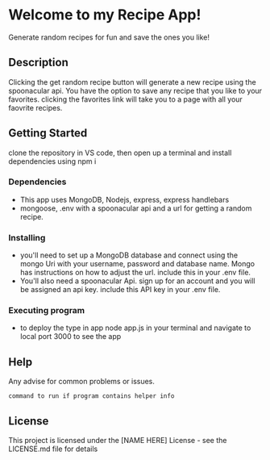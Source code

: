 # Welcome to my Recipe App!

Generate random recipes for fun and save the ones you like! 

## Description

Clicking the get random recipe button will generate a new recipe using the spoonacular api. You have the option to save any recipe that you like to your favorites. clicking the favorites link will take you to a page with all your faovrite recipes. 

## Getting Started
clone the repository in VS code, then open up a terminal and install dependencies using npm i

### Dependencies

* This app uses MongoDB, Nodejs, express, express handlebars 
* mongoose, .env with a spoonacular api and a url for getting a random recipe. 

### Installing

* you'll need to set up a MongoDB database and connect using the mongo Uri with your username, password and database name. Mongo has instructions on how to adjust the url. include this in your .env file. 
* You'll also need a spoonacular Api. sign up for an account and you will be assigned an api key. include this API key in your .env file. 

### Executing program

* to deploy the type in  app node app.js in your terminal and navigate to local port 3000 to see the app




## Help

Any advise for common problems or issues.
```
command to run if program contains helper info
```


## License

This project is licensed under the [NAME HERE] License - see the LICENSE.md file for details

